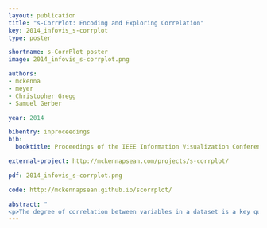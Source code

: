 ```yaml
---
layout: publication
title: "s-CorrPlot: Encoding and Exploring Correlation"
key: 2014_infovis_s-corrplot
type: poster

shortname: s-CorrPlot poster
image: 2014_infovis_s-corrplot.png

authors:
- mckenna
- meyer
- Christopher Gregg
- Samuel Gerber

year: 2014

bibentry: inproceedings
bib:
  booktitle: Proceedings of the IEEE Information Visualization Conference - Posters (InfoVis ’14)

external-project: http://mckennapsean.com/projects/s-corrplot/

pdf: 2014_infovis_s-corrplot.png

code: http://mckennapsean.github.io/scorrplot/

abstract: "
<p>The degree of correlation between variables in a dataset is a key quantity in many data analysis applications. Correlation establishes the similarity between many variables and is often used by analysts as an exploratory tool to help form new hypotheses and sift through vast amounts of data in a variety of different domains. We present a novel technique: the spatial correlation scatterplot, or the s-CorrPlot. The s-CorrPlot scales to hundreds of thousands of variables, both computationally and visually. The s-CorrPlot encodes correlation exactly for selected variables.</p>"
---
```

